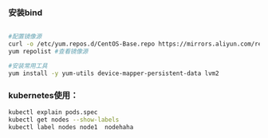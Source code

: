### 安装bind

```bash

#配置镜像源
curl -o /etc/yum.repos.d/CentOS-Base.repo https://mirrors.aliyun.com/repo/Centos-7.repo
yum repolist #查看镜像源

#安装常用工具
yum install -y yum-utils device-mapper-persistent-data lvm2
```


### kubernetes使用：
```bash
kubectl explain pods.spec  
kubectl get nodes --show-labels
kubectl label nodes node1  nodehaha

```